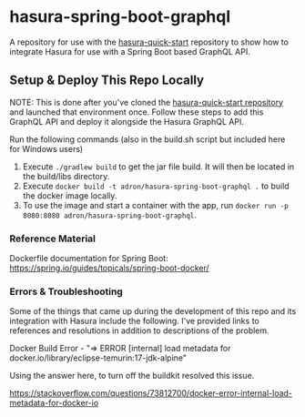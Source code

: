 # hasura-spring-boot-graphql

A repository for use with the [hasura-quick-start](https://github.com/Adron/hasura-quick-start) repository to show how to integrate Hasura for use with a Spring Boot based GraphQL API.

## Setup & Deploy This Repo Locally

NOTE: This is done after you've cloned the [hasura-quick-start repository](https://github.com/Adron/hasura-quick-start) and launched that environment once. Follow these steps to add this GraphQL API and deploy it alongside the Hasura GraphQL API.

Run the following commands (also in the build.sh script but included here for Windows users)

1. Execute `./gradlew build` to get the jar file build. It will then be located in the build/libs directory.
2. Execute `docker build -t adron/hasura-spring-boot-graphql .` to build the docker image locally.
3. To use the image and start a container with the app, run `docker run -p 8080:8080 adron/hasura-spring-boot-graphql`.


### Reference Material

Dockerfile documentation for Spring Boot: https://spring.io/guides/topicals/spring-boot-docker/

### Errors & Troubleshooting

Some of the things that came up during the development of this repo and its integration with Hasura include the following. I've provided links to references and resolutions in addition to descriptions of the problem.

Docker Build Error - "=> ERROR [internal] load metadata for docker.io/library/eclipse-temurin:17-jdk-alpine"

Using the answer here, to turn off the buildkit resolved this issue.

https://stackoverflow.com/questions/73812700/docker-error-internal-load-metadata-for-docker-io

